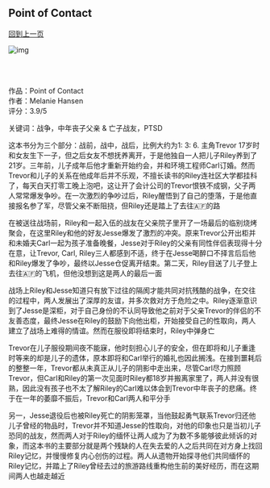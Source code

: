 ## Point of Contact
[回到上一页](https://boheme13.github.io/books/)  &nbsp;&nbsp;

![img](https://images-na.ssl-images-amazon.com/images/S/compressed.photo.goodreads.com/books/1516842773i/36625948.jpg)

<br>
<br>

<!-- 
romance: True
-->


作品：Point of Contact<br>
作者：Melanie Hansen<br>
评分：3.9/5

关键词：战争，中年丧子父亲 & 亡子战友，PTSD

这本书分为三个部分：战前，战中，战后，比例大约为1: 3: 6. 主角Trevor 17岁时和女友生下一子，但之后女友不想抚养离开，于是他独自一人把儿子Riley养到了21岁。三年前，儿子成年后他才重新开始约会，并和环境工程师Carl订婚。然而Trevor和儿子的关系在他成年后并不乐观，不擅长读书的Riley连社区大学都挂科了，每天白天打零工晚上泡吧，这让开了会计公司的Trevor恨铁不成钢，父子两人常常爆发争吵。在一次激烈的争吵过后，Riley醒悟到了自己的堕落，于是他直接报名参了军，尽管父亲不断阻挠，但Riley还是踏上了去往🇦🇫的路

在被送往战场前，Riley和一起入伍的战友在父亲院子里开了一场最后的临别烧烤聚会，在这里Riley和他的好友Jesse爆发了激烈的冲突。原来Trevor公开出柜并和未婚夫Carl一起为孩子准备晚餐，Jesse对于Riley的父亲有同性伴侣表现得十分在意，让Trevor, Carl, Riley三人都感到不适，终于在Jesse喝醉口不择言后后他和Riley爆发了争吵，最终以Jesse仓促离开结束。第二天，Riley目送了儿子登上去往🇦🇫的飞机，但他没想到这是两人的最后一面

战场上Riley和Jesse知道只有放下过往的隔阂才能共同对抗残酷的战争，在交往的过程中，两人发展出了深厚的友谊，并多次救对方于危险之中。Riley逐渐意识到了Jesse是深柜，对于自己身份的不认同导致他之前对于父亲Trevor的伴侣的不友善态度，最终Jesse在Riley的鼓励下向他出柜，开始接受自己的性取向，两人建立了战场上难得的情谊。然而在服役即将结束时，Riley中弹身亡

Trevor在儿子服役期间夜不能寐，他时刻担心儿子的安全，但在即将和儿子重逢时等来的却是儿子的遗体，原本即将和Carl举行的婚礼也因此搁浅。在接到噩耗后的整整一年，Trevor都从未真正从儿子的阴影中走出来，尽管Carl尽力照顾Trevor，但Carl和Riley的第一次见面时Riley都18岁并搬离家里了，两人并没有很熟，因此没有孩子也不太了解Riley的Carl难以体会到Trevor中年丧子的悲痛。终于在一年的萎靡不振后，Trevor和Carl两人和平分手

另一，Jesse退役后也被Riley死亡的阴影笼罩，当他鼓起勇气联系Trevor归还他儿子曾经的物品时，Trevor并不知道Jesse的性取向，对他的印象也只是当初儿子恐同的战友，然而两人对于Riley的缅怀让两人成为了为数不多能够彼此倾诉的对象，而这本书的主要部分就是两个残缺的人在失去爱的人之后共同在对方身上找回Riley记忆，并慢慢修复内心创伤的过程。两人从遗物开始探寻他们共同缅怀的Riley记忆，并踏上了Riley曾经去过的旅游路线重构他生前的美好经历，而在这期间两人也越走越近